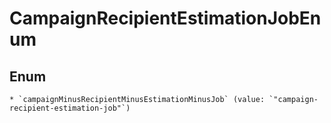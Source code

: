 
# CampaignRecipientEstimationJobEnum

## Enum


    * `campaignMinusRecipientMinusEstimationMinusJob` (value: `"campaign-recipient-estimation-job"`)



